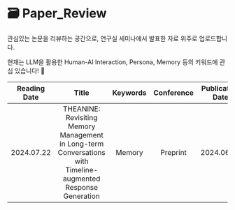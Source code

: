 # 🗃️ Paper_Review
관심있는 논문을 리뷰하는 공간으로, 연구실 세미나에서 발표한 자료 위주로 업로드합니다.

현재는 LLM을 활용한 Human-AI Interaction, Persona, Memory 등의 키워드에 관심 있습니다! 🐣


|   Reading Date   |               Title               |  Keywords  |  Conference  | Publication Date  |
|:----------------:|:---------------------------------:|:----------:|:------------:|:-----------------:|
|   2024.07.22     | THEANINE: Revisiting Memory Management in Long-term Conversations with Timeline-augmented Response Generation |   Memory   |   Preprint   |   2024.06.16      |


